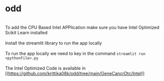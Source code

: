 # odd
<br>To add the CPU Based Intel APPlication make sure you have Intel Optimized Scikit Learn installed </br>
<br>Install the streamlit library to run the app locally </br>
<br>To run the app locally we need to key in the command ```streamlit run <pythonfile>.py```</br>
<br>The Intel Optimized Code is available in [(https://github.com/krittika08k/odd/tree/main/GeneCancrDtc/Intel)] </br>
<br></br>

